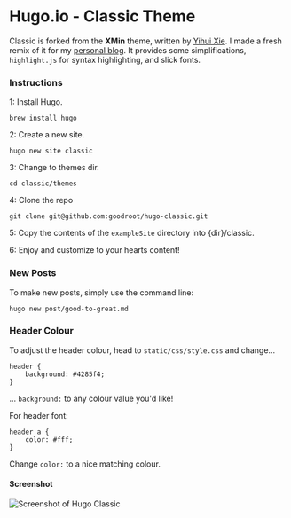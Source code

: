 # Hugo.io - Classic Theme

Classic is forked from the **XMin** theme, written by [Yihui Xie](https://yihui.name). I made a fresh remix of it for my [personal blog](https://goodroot.ca). It provides some simplifications, `highlight.js` for syntax highlighting, and slick fonts.

### Instructions

1: Install Hugo.

```
brew install hugo
```

2: Create a new site.

```
hugo new site classic
```

3: Change to themes dir.

```
cd classic/themes
```

4: Clone the repo

```
git clone git@github.com:goodroot/hugo-classic.git
```

5: Copy the contents of the `exampleSite` directory into {dir}/classic.

6: Enjoy and customize to your hearts content!

### New Posts

To make new posts, simply use the command line:

```
hugo new post/good-to-great.md
```

### Header Colour

To adjust the header colour, head to `static/css/style.css` and change...

```
header {
    background: #4285f4;
}
```

... `background:` to any colour value you'd like!

For header font:

```
header a {
    color: #fff;
}
```

Change `color:` to a nice matching colour.

#### Screenshot

![Screenshot of Hugo Classic](https://github.com/goodroot/hugo-classic/raw/master/images/screenshot.png)
